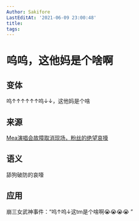 ```yaml
---
Author: Sakifore
LastEditAt: '2021-06-09 23:00:48'
title:
tags:
---
```

# 呜呜，这他妈是个啥啊

## 变体

呜↑↑↑↑↑↑呜↓↓，这他妈是个啥

## 来源

[Mea演唱会故障取消现场，粉丝的绝望哀嚎](https://www.bilibili.com/video/BV1zz4y1y746)

## 语义

舔狗破防的哀嚎

## 应用

崩三女武神事件：“呜↑呜↓这tm是个啥啊😭😭😭😭 ”